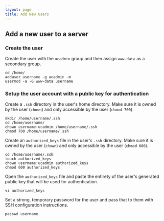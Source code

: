 ```yaml
---
layout: page
title: Add New Users
---
```


## Add a new user to a server

### Create the user

Create the user with the `ucadmin` group and then assign `www-data` as a secondary group.

```
cd /home/
adduser username -g ucadmin -m
usermod -a -G www-data username
```

### Setup the user account with a public key for authentication

Create a `.ssh` directory in the user's home directory. Make sure it is owned by the user (`chown`) and only accessible by the user (`chmod 700`).

```
mkdir /home/username/.ssh
cd /home/username/
chown username:ucadmin /home/username/.ssh
chmod 700 /home/username/.ssh
```

Create an `authorized_keys` file in the user's `.ssh` directory. Make sure it is owned by the user (`chown`) and only accessible by the user (`chmod 600`).

```
cd /home/username/.ssh
touch authorized_keys
chown username:ucadmin authorized_keys
chmod 600 authorized_keys
```

Open the `authorized_keys` file and paste the entirety of the user's generated public key that will be used for authentication.

```
vi authorized_keys
```

Set a strong, temporary password for the user and pass that to them with SSH configuration instructions.

```
passwd username
```
